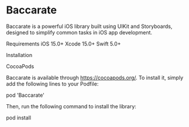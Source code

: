 # Baccarate
Baccarate is a powerful iOS library built using UIKit and Storyboards, designed to simplify common tasks in iOS app development. 

Requirements
iOS 15.0+
Xcode 15.0+
Swift 5.0+

Installation

CocoaPods

Baccarate is available through https://cocoapods.org/. To install it, simply add the following lines to your Podfile:

pod 'Baccarate'


Then, run the following command to install the library:

pod install
